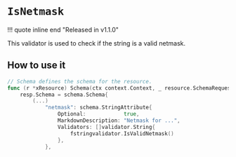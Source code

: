 # `IsNetmask`

!!! quote inline end "Released in v1.1.0"

This validator is used to check if the string is a valid netmask.

## How to use it

```go
// Schema defines the schema for the resource.
func (r *xResource) Schema(ctx context.Context, _ resource.SchemaRequest, resp *resource.SchemaResponse) {
    resp.Schema = schema.Schema{
        (...)
            "netmask": schema.StringAttribute{
                Optional:            true,
                MarkdownDescription: "Netmask for ...",
                Validators: []validator.String{
                    fstringvalidator.IsValidNetmask()
                },
            },
```
